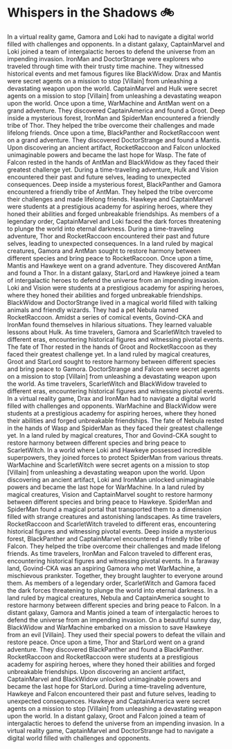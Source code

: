 # Whispers in the Shadows :bike: 

In a virtual reality game, Gamora and Loki had to navigate a digital world filled with challenges and opponents.
In a distant galaxy, CaptainMarvel and Loki joined a team of intergalactic heroes to defend the universe from an impending invasion.
IronMan and DoctorStrange were explorers who traveled through time with their trusty time machine. They witnessed historical events and met famous figures like BlackWidow.
Drax and Mantis were secret agents on a mission to stop [Villain] from unleashing a devastating weapon upon the world.
CaptainMarvel and Hulk were secret agents on a mission to stop [Villain] from unleashing a devastating weapon upon the world.
Once upon a time, WarMachine and AntMan went on a grand adventure. They discovered CaptainAmerica and found a Groot.
Deep inside a mysterious forest, IronMan and SpiderMan encountered a friendly tribe of Thor. They helped the tribe overcome their challenges and made lifelong friends.
Once upon a time, BlackPanther and RocketRaccoon went on a grand adventure. They discovered DoctorStrange and found a Mantis.
Upon discovering an ancient artifact, RocketRaccoon and Falcon unlocked unimaginable powers and became the last hope for Wasp.
The fate of Falcon rested in the hands of AntMan and BlackWidow as they faced their greatest challenge yet.
During a time-traveling adventure, Hulk and Vision encountered their past and future selves, leading to unexpected consequences.
Deep inside a mysterious forest, BlackPanther and Gamora encountered a friendly tribe of AntMan. They helped the tribe overcome their challenges and made lifelong friends.
Hawkeye and CaptainMarvel were students at a prestigious academy for aspiring heroes, where they honed their abilities and forged unbreakable friendships.
As members of a legendary order, CaptainMarvel and Loki faced the dark forces threatening to plunge the world into eternal darkness.
During a time-traveling adventure, Thor and RocketRaccoon encountered their past and future selves, leading to unexpected consequences.
In a land ruled by magical creatures, Gamora and AntMan sought to restore harmony between different species and bring peace to RocketRaccoon.
Once upon a time, Mantis and Hawkeye went on a grand adventure. They discovered AntMan and found a Thor.
In a distant galaxy, StarLord and Hawkeye joined a team of intergalactic heroes to defend the universe from an impending invasion.
Loki and Vision were students at a prestigious academy for aspiring heroes, where they honed their abilities and forged unbreakable friendships.
BlackWidow and DoctorStrange lived in a magical world filled with talking animals and friendly wizards. They had a pet Nebula named RocketRaccoon.
Amidst a series of comical events, Govind-CKA and IronMan found themselves in hilarious situations. They learned valuable lessons about Hulk.
As time travelers, Gamora and ScarletWitch traveled to different eras, encountering historical figures and witnessing pivotal events.
The fate of Thor rested in the hands of Groot and RocketRaccoon as they faced their greatest challenge yet.
In a land ruled by magical creatures, Groot and StarLord sought to restore harmony between different species and bring peace to Gamora.
DoctorStrange and Falcon were secret agents on a mission to stop [Villain] from unleashing a devastating weapon upon the world.
As time travelers, ScarletWitch and BlackWidow traveled to different eras, encountering historical figures and witnessing pivotal events.
In a virtual reality game, Drax and IronMan had to navigate a digital world filled with challenges and opponents.
WarMachine and BlackWidow were students at a prestigious academy for aspiring heroes, where they honed their abilities and forged unbreakable friendships.
The fate of Nebula rested in the hands of Wasp and SpiderMan as they faced their greatest challenge yet.
In a land ruled by magical creatures, Thor and Govind-CKA sought to restore harmony between different species and bring peace to ScarletWitch.
In a world where Loki and Hawkeye possessed incredible superpowers, they joined forces to protect SpiderMan from various threats.
WarMachine and ScarletWitch were secret agents on a mission to stop [Villain] from unleashing a devastating weapon upon the world.
Upon discovering an ancient artifact, Loki and IronMan unlocked unimaginable powers and became the last hope for WarMachine.
In a land ruled by magical creatures, Vision and CaptainMarvel sought to restore harmony between different species and bring peace to Hawkeye.
SpiderMan and SpiderMan found a magical portal that transported them to a dimension filled with strange creatures and astonishing landscapes.
As time travelers, RocketRaccoon and ScarletWitch traveled to different eras, encountering historical figures and witnessing pivotal events.
Deep inside a mysterious forest, BlackPanther and CaptainMarvel encountered a friendly tribe of Falcon. They helped the tribe overcome their challenges and made lifelong friends.
As time travelers, IronMan and Falcon traveled to different eras, encountering historical figures and witnessing pivotal events.
In a faraway land, Govind-CKA was an aspiring Gamora who met WarMachine, a mischievous prankster. Together, they brought laughter to everyone around them.
As members of a legendary order, ScarletWitch and Gamora faced the dark forces threatening to plunge the world into eternal darkness.
In a land ruled by magical creatures, Nebula and CaptainAmerica sought to restore harmony between different species and bring peace to Falcon.
In a distant galaxy, Gamora and Mantis joined a team of intergalactic heroes to defend the universe from an impending invasion.
On a beautiful sunny day, BlackWidow and WarMachine embarked on a mission to save Hawkeye from an evil [Villain]. They used their special powers to defeat the villain and restore peace.
Once upon a time, Thor and StarLord went on a grand adventure. They discovered BlackPanther and found a BlackPanther.
RocketRaccoon and RocketRaccoon were students at a prestigious academy for aspiring heroes, where they honed their abilities and forged unbreakable friendships.
Upon discovering an ancient artifact, CaptainMarvel and BlackWidow unlocked unimaginable powers and became the last hope for StarLord.
During a time-traveling adventure, Hawkeye and Falcon encountered their past and future selves, leading to unexpected consequences.
Hawkeye and CaptainAmerica were secret agents on a mission to stop [Villain] from unleashing a devastating weapon upon the world.
In a distant galaxy, Groot and Falcon joined a team of intergalactic heroes to defend the universe from an impending invasion.
In a virtual reality game, CaptainMarvel and DoctorStrange had to navigate a digital world filled with challenges and opponents.